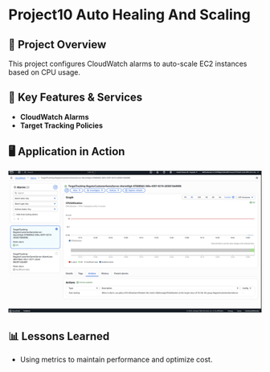 # Project10 Auto Healing And Scaling

## 📌 Project Overview
This project configures CloudWatch alarms to auto-scale EC2 instances based on CPU usage.

## 🚀 Key Features & Services
- **CloudWatch Alarms**
- **Target Tracking Policies**

## 🖥️ Application in Action
![Alarm Graph](p10-1.png)

## 📊 Lessons Learned
- Using metrics to maintain performance and optimize cost.

